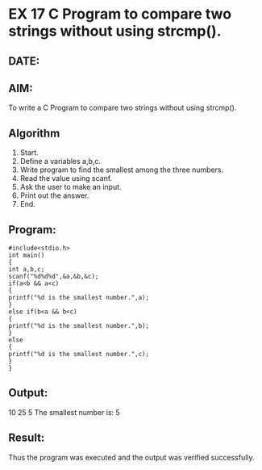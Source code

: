 # EX 17 C Program to compare two strings without using strcmp().
## DATE:
## AIM:
To write a C Program to compare two strings without using strcmp().

## Algorithm
1. Start. 
2. Define a variables a,b,c. 
3. Write program to find the smallest among the three numbers. 
4. Read the value using scanf. 
5. Ask the user to make an input. 
6. Print out the answer. 
7. End. 

## Program:
```
#include<stdio.h> 
int main() 
{ 
int a,b,c;  
scanf("%d%d%d",&a,&b,&c);  
if(a<b && a<c) 
{ 
printf("%d is the smallest number.",a); 
} 
else if(b<a && b<c) 
{ 
printf("%d is the smallest number.",b); 
} 
else 
{ 
printf("%d is the smallest number.",c); 
} 
}
```

## Output:
10 25 5
The smallest number is: 5

## Result:
Thus the program was executed and the output was verified successfully.

